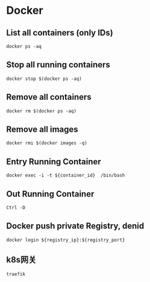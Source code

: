 # Docker

## List all containers (only IDs)

```shell
docker ps -aq
```

## Stop all running containers

```shell
docker stop $(docker ps -aq)
```

## Remove all containers

```shell
docker rm $(docker ps -aq)
```

## Remove all images

```shell
docker rmi $(docker images -q)
```

## Entry Running Container

````shell
docker exec -i -t ${container_id}  /bin/bash
````

## Out Running Container

```shell
Ctrl -D
```

## Docker push private Registry, denid

```shell
docker login ${registry_ip}:${registry_port}
```

## k8s网关

```shell
traefik
```